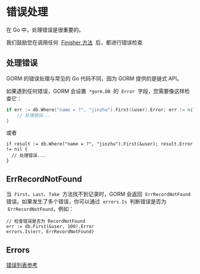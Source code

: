 # 错误处理

在 Go 中，处理错误是很重要的。

我们鼓励您在调用任何  [Finisher 方法](https://gorm.io/zh_CN/docs/method_chaining.html#finisher_method)  后，都进行错误检查

## 处理错误

GORM 的错误处理与常见的 Go 代码不同，因为 GORM 提供的是链式 API。

如果遇到任何错误，GORM 会设置  `*gorm.DB`  的  `Error`  字段，您需要像这样检查它：

```go
if err := db.Where("name = ?", "jinzhu").First(&user).Error; err != nil {
    // 处理错误...
}
```

或者

```plain
if result := db.Where("name = ?", "jinzhu").First(&user); result.Error != nil {
  // 处理错误...
}
```

## ErrRecordNotFound

当  `First`、`Last`、`Take`  方法找不到记录时，GORM 会返回  `ErrRecordNotFound`  错误。如果发生了多个错误，你可以通过  `errors.Is`  判断错误是否为  `ErrRecordNotFound`，例如：

```plain
// 检查错误是否为 RecordNotFound
err := db.First(&user, 100).Error
errors.Is(err, ErrRecordNotFound)
```

## Errors

[错误列表参考](https://github.com/go-gorm/gorm/blob/master/errors.go)
